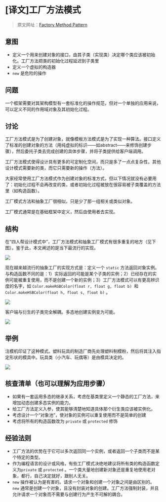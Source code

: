 # [译文]工厂方法模式

> 原文网址：[Factory Method Pattern](https://sourcemaking.com/design_patterns/factory_method)

## 意图
- 定义一个用来创建对象的接口，由其子类（实现类）决定哪个类应该被初始化。工厂方法把类的初始化过程延迟到子类里
- 定义一个虚拟的构造器
- `new` 是危险的操作

## 问题
一个框架需要对其架构模型有一套标准化的操作规范，但对一个单独的应用来说，可以定义不同的作用域对象及其初始化过程。

## 讨论
工厂方法模式是为了创建对象，就像模板方法模式是为了实现一种算法。接口定义了标准的创建对象的方法（用纯虚拟的标识——如abstract——来修饰创建步骤），然后委托子类去完成创建的具体步骤，并将子类提供给客户端调用。

工厂方法模式使得设计具有更多的可定制化空间，而只是多了一点点复杂性。其他设计模式需要新的类，而它只需要新的操作（方法）。

大家经常使用工厂方法模式作为创建对象的标准方式，但以下情况就没有必要用了：初始化过程不会再改变的类，或者初始化过程被放在很容易被子类覆盖的方法里（如构造函数）。

工厂模式方法和抽象工厂很相似，只是少了那一组相关或类似对象。

工厂模式通常是在基础框架中定义，然后由使用者去实现。

## 结构
在“四人帮设计模式中”，工厂方法模式和抽象工厂模式有很多重复的地方（见下图）。鉴于此，本文阐述的是当下最流行的实现。

![](https://sourcemaking.com/files/v2/content/patterns/Factory_Method.png)

现在越来越流行的抽象工厂的实现方式是：定义一个 `static` 方法返回对象实例。与构造函数不同的是：1）实际返回的可能是某个子类的实例；2）已经存在的实例可能被重复使用，而不是创建一个新的实例；3）工厂方法模式可以有更高辨识度的名字，如 `Color.makeRGBColor(float r, float g, float b) `和 `Color.makeHSBColor(float h, float s, float b)` 。

![](https://sourcemaking.com/files/v2/content/patterns/Factory_Method_1.png)


客户端与衍生的子类完全解耦。多态地创建实例变为可能。

![](https://sourcemaking.com/files/v2/content/patterns/Factory_Method__-2x.png)

## 举例
注模机印证了这种模式。塑料玩具的制造厂商先处理塑料制模粉，然后将其注入指定形状的模具中。玩具类（小汽车、玩偶等）是由模具决定的。

![](https://sourcemaking.com/files/v2/content/patterns/Factory_Method_example1.png)

## 核查清单（也可以理解为应用步骤）
- 如果有一套运用多态的继承关系，考虑在基类里定义一个静态的工厂方法，来增加动态创建多态实例的能力。
- 给工厂方法定义入参，使其能够清楚地知道具体那个衍生类应该被实例化。
- 考虑设计一个“对象池”，使对象的实例可以重复使用而不是简单的创建
- 考虑将所有的构造函数改为 `private` 或 `protected` 修饰

## 经验法则
- 工厂方法的优势在于它可以多次返回同一个实例，或者返回一个子类而不是某个特定的类型。
- 作为编程语言的设计或风格，有些工厂模式决绝地建议将所有类的构造函数定义为`private` 或 `protected` 。一个类大量地创建新对象还是重复地使用老对象，都行，自己决定就好，跟别人无关。
- `new` 操作被认为是有害的。请求一个对象和创建一个对象之间是由区别的。`new` 通常是创建一个对象，且没有封装对象的创建。工厂方法强制封装，并且允许请求一个对象而不需要与创建行为产生不可解的耦合。